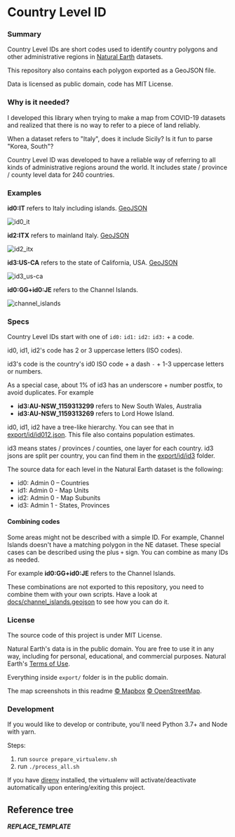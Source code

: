 # Country Level ID
### Summary

Country Level IDs are short codes used to identify country polygons and other administrative regions in [Natural Earth](https://www.naturalearthdata.com/) datasets.

This repository also contains each polygon exported as a GeoJSON file.

Data is licensed as public domain, code has MIT License.



### Why is it needed?

I developed this library when trying to make a map from COVID-19 datasets and realized that there is no way to refer to a piece of land reliably.

When a dataset refers to "Italy", does it include Sicily? Is it fun to parse "Korea, South"?

Country Level ID was developed to have a reliable way of referring to all kinds of administrative regions around the world. It includes state / province / county level data for 240 countries.



### Examples

**id0:IT** refers to Italy including islands. [GeoJSON](export/geojson/id0/it.geojson)

![id0_it](docs/id0_it.png)

**id2:ITX** refers to mainland Italy. [GeoJSON](export/geojson/id2/itx.geojson)

![id2_itx](docs/id2_itx.png)

**id3:US-CA** refers to the state of California, USA. [GeoJSON](export/geojson/id3/us/ca.geojson)

![id3_us-ca](docs/id3_us-ca.png)

**id0:GG+id0:JE** refers to the Channel Islands.

![channel_islands](docs/channel_islands.png)



### Specs

Country Level IDs start with one of `id0:` `id1:` `id2:` `id3:` + a code.

id0, id1, id2's code has 2 or 3 uppercase letters (ISO codes).

id3's code is the country's id0 ISO code + a dash `-`  + 1-3 uppercase letters or numbers.

As a special case, about 1% of id3 has an underscore + number postfix, to avoid duplicates. For example

- **id3:AU-NSW_1159313299** refers to New South Wales, Australia
- **id3:AU-NSW_1159313269** refers to Lord Howe Island.

id0, id1, id2 have a tree-like hierarchy. You can see that in [export/id/id012.json](export/id/id012.json). This file also contains population estimates.

id3 means states / provinces / counties, one layer for each country. id3 jsons are split per country, you can find them in the [export/id/id3](export/id/id3) folder.

The source data for each level in the Natural Earth dataset is the following:

- id0: Admin 0 – Countries
- id1: Admin 0 - Map Units
- id2: Admin 0 - Map Subunits
- id3: Admin 1 - States, Provinces



#### Combining codes

Some areas might not be described with a simple ID. For example, Channel Islands doesn't have a matching polygon in the NE dataset. These special cases can be described using the plus `+` sign. You can combine as many IDs as needed.

For example **id0:GG+id0:JE** refers to the Channel Islands.

These combinations are not exported to this repository, you need to combine them with your own scripts. Have a look at [docs/channel_islands.geojson](docs/channel_islands.geojson) to see how you can do it.



### License

The source code of this project is under MIT License.

Natural Earth's data is in the public domain. You are free to use it in any way, including for personal, educational, and commercial purposes. Natural Earth's [Terms of Use](https://www.naturalearthdata.com/about/terms-of-use/).

Everything inside `export/` folder is in the public domain.

The map screenshots in this readme [© Mapbox](https://www.mapbox.com/about/maps/) [© OpenStreetMap](https://openstreetmap.org/about/).

### Development

If you would like to develop or contribute, you'll need Python 3.7+ and Node with yarn.

Steps:

1. run `source prepare_virtualenv.sh`
2. run `./process_all.sh`

If you have [direnv](https://direnv.net/) installed, the virtualenv will activate/deactivate automatically upon entering/exiting this project.





## Reference tree

___REPLACE_TEMPLATE___



